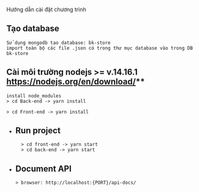 

Hướng dẫn cài đặt chương trình

  ## Tạo database 
  ```
  Sử dụng mongodb tạo database: bk-store 
  import toàn bộ các file .json có trong thư mục database vào trong DB bk-store
  ```

  ## Cài môi trường nodejs >= v.14.16.1  https://nodejs.org/en/download/**
  ```
  install node_modules
  > cd Back-end -> yarn install

  > cd Front-end -> yarn install
  ```

- ##  Run project
  ```
    > cd front-end -> yarn start
    > cd back-end -> yarn start 

  ```
- ## Document API 
  `> browser: http://localhost:{PORT}/api-docs/`
